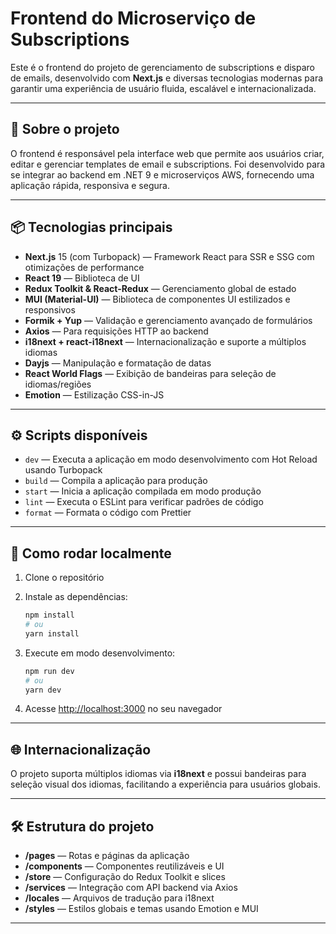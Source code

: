 # Frontend do Microserviço de Subscriptions

Este é o frontend do projeto de gerenciamento de subscriptions e disparo de emails, desenvolvido com **Next.js** e diversas tecnologias modernas para garantir uma experiência de usuário fluida, escalável e internacionalizada.

---

## 🚀 Sobre o projeto

O frontend é responsável pela interface web que permite aos usuários criar, editar e gerenciar templates de email e subscriptions. Foi desenvolvido para se integrar ao backend em .NET 9 e microserviços AWS, fornecendo uma aplicação rápida, responsiva e segura.

---

## 📦 Tecnologias principais

- **Next.js** 15 (com Turbopack) — Framework React para SSR e SSG com otimizações de performance
- **React 19** — Biblioteca de UI
- **Redux Toolkit & React-Redux** — Gerenciamento global de estado
- **MUI (Material-UI)** — Biblioteca de componentes UI estilizados e responsivos
- **Formik + Yup** — Validação e gerenciamento avançado de formulários
- **Axios** — Para requisições HTTP ao backend
- **i18next + react-i18next** — Internacionalização e suporte a múltiplos idiomas
- **Dayjs** — Manipulação e formatação de datas
- **React World Flags** — Exibição de bandeiras para seleção de idiomas/regiões
- **Emotion** — Estilização CSS-in-JS

---

## ⚙️ Scripts disponíveis

- `dev` — Executa a aplicação em modo desenvolvimento com Hot Reload usando Turbopack  
- `build` — Compila a aplicação para produção  
- `start` — Inicia a aplicação compilada em modo produção  
- `lint` — Executa o ESLint para verificar padrões de código  
- `format` — Formata o código com Prettier  

---

## 📝 Como rodar localmente

1. Clone o repositório  
2. Instale as dependências:

   ```bash
   npm install
   # ou
   yarn install
   ```

3. Execute em modo desenvolvimento:

   ```bash
   npm run dev
   # ou
   yarn dev
   ```

4. Acesse [http://localhost:3000](http://localhost:3000) no seu navegador

---

## 🌐 Internacionalização

O projeto suporta múltiplos idiomas via **i18next** e possui bandeiras para seleção visual dos idiomas, facilitando a experiência para usuários globais.

---

## 🛠️ Estrutura do projeto

- **/pages** — Rotas e páginas da aplicação  
- **/components** — Componentes reutilizáveis e UI  
- **/store** — Configuração do Redux Toolkit e slices  
- **/services** — Integração com API backend via Axios  
- **/locales** — Arquivos de tradução para i18next  
- **/styles** — Estilos globais e temas usando Emotion e MUI

---
